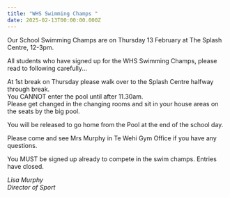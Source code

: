 ```yaml
---
title: "WHS Swimming Champs "
date: 2025-02-13T00:00:00.000Z
---
```

Our School Swimming Champs are on Thursday 13 February at The Splash Centre, 12-3pm.  

All students who have signed up for the WHS Swimming Champs, please read to following carefully...

At 1st break on Thursday please walk over to the Splash Centre halfway through break.  
You CANNOT enter the pool until after 11.30am.  
Please get changed in the changing rooms and sit in your house areas on the seats by the big pool.

You will be released to go home from the Pool at the end of the school day.

Please come and see Mrs Murphy in Te Wehi Gym Office if you have any questions.

You MUST be signed up already to compete in the swim champs. Entries have closed.

*Lisa Murphy  
Director of Sport*

